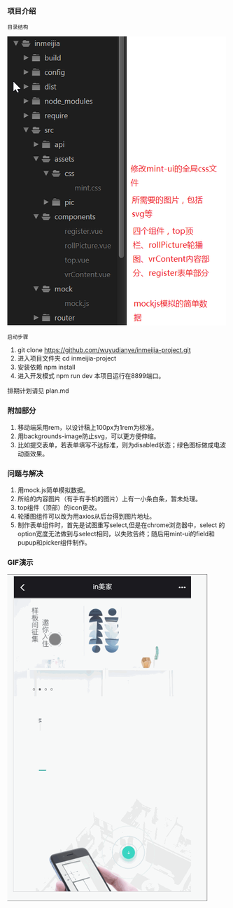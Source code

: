 ### 项目介绍

	目录结构
![目录结构](./src/assets/pic/项目目录结构.png)

	启动步骤
1. git clone  https://github.com/wuyudianye/inmeijia-project.git
2. 进入项目文件夹 cd inmeijia-project
3. 安装依赖 	npm install
4. 进入开发模式 npm run dev  本项目运行在8899端口。

排期计划请见 plan.md

### 附加部分

1. 移动端采用rem，以设计稿上100px为1rem为标准。
2. 用backgrounds-image防止svg，可以更方便伸缩。
3. 比如提交表单，若表单填写不达标准，则为disabled状态；绿色图标做成电波动画效果。

### 问题与解决
1. 用mock.js简单模拟数据。
2. 所给的内容图片（有手有手机的图片）上有一小条白条，暂未处理。
3. top组件（顶部）的icon更改。
4. 轮播图组件可以改为用axios从后台得到图片地址。
5. 制作表单组件时，首先是试图重写select,但是在chrome浏览器中，select 的option宽度无法做到与select相同，以失败告终；随后用mint-ui的field和pupup和picker组件制作。

### GIF演示
![演示](./src/assets/pic/show.gif)







